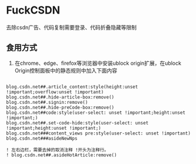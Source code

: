 # FuckCSDN
去除csdn广告、代码复制需要登录、代码折叠隐藏等限制

## 食用方式
1. 在chrome、edge、firefox等浏览器中安装ublock origin扩展，在ublock Origin控制面板中的静态规则中加入下面内容

``` text

blog.csdn.net##.article_content:style(height:unset !important;overflow:unset !important)
blog.csdn.net##.hide-article-box:remove()
blog.csdn.net##.signin:remove()
blog.csdn.net##.hide-preCode-box:remove()
blog.csdn.net##code:style(user-select: unset !important;height:unset !important;)
blog.csdn.net##.set-code-hide:style(user-select: unset !important;height:unset !important;)
blog.csdn.net###content_views pre:style(user-select: unset !important)
blog.csdn.net###asideNewNps

! 左右边栏，需要去掉的取消注释 !开头为注释行。
! blog.csdn.net##.asideHotArticle:remove()

```




